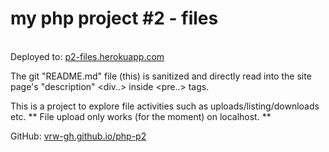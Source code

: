 # my php project #2 - files

<br>Deployed to: <a href="https://php2-files.herokuapp.com/">p2-files.herokuapp.com</a>

The git "README.md" file (this) is sanitized and directly read into the site page's "description" <div..> inside <pre..> tags.

This is a project to explore file activities such as uploads/listing/downloads etc.
** File upload only works (for the moment) on localhost. **

GitHub: <a href="https://github.com/vrw-GH/php-p2">vrw-gh.github.io/php-p2</a>
